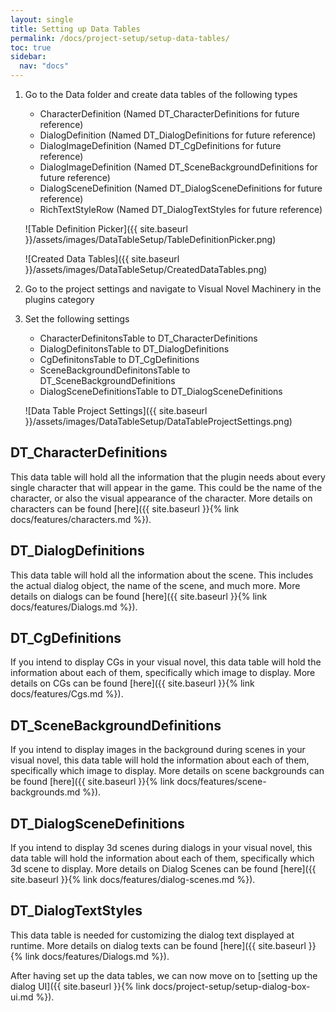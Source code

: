 ```yaml
---
layout: single
title: Setting up Data Tables
permalink: /docs/project-setup/setup-data-tables/
toc: true
sidebar:
  nav: "docs"
---
```



1. Go to the Data folder and create data tables of the following types
    - CharacterDefinition (Named DT_CharacterDefinitions for future reference)
    - DialogDefinition (Named DT_DialogDefinitions for future reference)
    - DialogImageDefinition (Named DT_CgDefinitions for future reference)
    - DialogImageDefinition (Named DT_SceneBackgroundDefinitions for future reference)
    - DialogSceneDefinition (Named DT_DialogSceneDefinitions for future reference)
    - RichTextStyleRow (Named DT_DialogTextStyles for future reference)
    
    ![Table Definition Picker]({{ site.baseurl }}/assets/images/DataTableSetup/TableDefinitionPicker.png)
    
    ![Created Data Tables]({{ site.baseurl }}/assets/images/DataTableSetup/CreatedDataTables.png)
2. Go to the project settings and navigate to Visual Novel Machinery in the plugins category
3. Set the following settings
    - CharacterDefinitonsTable to DT_CharacterDefinitions
    - DialogDefinitonsTable to DT_DialogDefinitions
    - CgDefinitonsTable to DT_CgDefinitions
    - SceneBackgroundDefinitonsTable to DT_SceneBackgroundDefinitions
    - DialogSceneDefinitionsTable to DT_DialogSceneDefinitions
    
    ![Data Table Project Settings]({{ site.baseurl }}/assets/images/DataTableSetup/DataTableProjectSettings.png)

## DT_CharacterDefinitions
This data table will hold all the information that the plugin needs about every single character that will appear in the game. This could be the name of the character, or also the visual appearance of the character. More details on characters can be found [here]({{ site.baseurl }}{% link docs/features/characters.md %}).

## DT_DialogDefinitions
This data table will hold all the information about the scene. This includes the actual dialog object, the name of the scene, and much more. More details on dialogs can be found [here]({{ site.baseurl }}{% link docs/features/Dialogs.md %}).

## DT_CgDefinitions
If you intend to display CGs in your visual novel, this data table will hold the information about each of them, specifically which image to display. More details on CGs can be found [here]({{ site.baseurl }}{% link docs/features/Cgs.md %}).

## DT_SceneBackgroundDefinitions
If you intend to display images in the background during scenes in your visual novel, this data table will hold the information about each of them, specifically which image to display. More details on scene backgrounds can be found [here]({{ site.baseurl }}{% link docs/features/scene-backgrounds.md %}).

## DT_DialogSceneDefinitions
If you intend to display 3d scenes during dialogs in your visual novel, this data table will hold the information about each of them, specifically which 3d scene to display. More details on Dialog Scenes can be found [here]({{ site.baseurl }}{% link docs/features/dialog-scenes.md %}).

## DT_DialogTextStyles
This data table is needed for customizing the dialog text displayed at runtime. More details on dialog texts can be found [here]({{ site.baseurl }}{% link docs/features/Dialogs.md %}).


After having set up the data tables, we can now move on to [setting up the dialog UI]({{ site.baseurl }}{% link docs/project-setup/setup-dialog-box-ui.md %}).